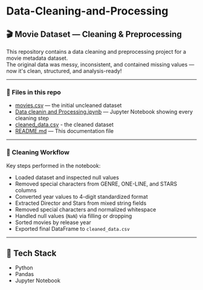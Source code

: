# Data-Cleaning-and-Processing
## 🎬 Movie Dataset — Cleaning & Preprocessing

This repository contains a data cleaning and preprocessing project for a movie metadata dataset.  
The original data was messy, inconsistent, and contained missing values — now it's clean, structured, and analysis-ready!

---

### 📁 Files in this repo

- <a href="https://github.com/LakshmiPriyanka13/Data-Cleaning-and-Processing/blob/main/movies.csv">movies.csv</a> — the initial uncleaned dataset 
- <a href="https://github.com/LakshmiPriyanka13/Data-Cleaning-and-Processing/blob/main/Data%20cleaning%20and%20Processing.ipynb">Data cleanin and Processing.ipynb</a> — Jupyter Notebook showing every cleaning step
- <a href="https://github.com/LakshmiPriyanka13/Data-Cleaning-and-Processing/blob/main/cleaned_data.csv">cleaned_data.csv</a> - the cleaned dataset
- <a href="https://github.com/LakshmiPriyanka13/Data-Cleaning-and-Processing/edit/main/README.md">README.md</a> —  This documentation file

---

### 🧹 Cleaning Workflow

Key steps performed in the notebook:
- Loaded dataset and inspected null values
- Removed special characters from GENRE, ONE-LINE, and STARS columns
- Converted year values to 4-digit standardized format
- Extracted Director and Stars from mixed string fields
- Removed special characters and normalized whitespace
- Handled null values (`NaN`) via filling or dropping
- Sorted movies by release year
- Exported final DataFrame to `cleaned_data.csv`

---

## 🔧 Tech Stack

- Python 
- Pandas 
- Jupyter Notebook 
